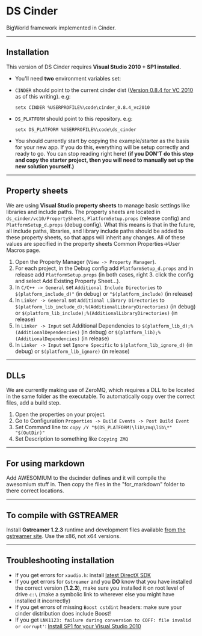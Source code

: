 DS Cinder
=========
BigWorld framework implemented in Cinder.

----------

Installation
------------
This version of DS Cinder requires **Visual Studio 2010 + SP1 installed.**

 -  You'll need **two** environment variables set:
   - `CINDER` should point to the current cinder dist ([Version 0.8.4 for VC 2010](http://libcinder.org/releases/cinder_0.8.4_vc2010.zip) as of this writing). e.g:

     ```Batchfile
     setx CINDER %USERPROFILE%\code\cinder_0.8.4_vc2010
     ```

   - `DS_PLATFORM` should point to this repository. e.g:

     ```Batchfile
     setx DS_PLATFORM %USERPROFILE%\code\ds_cinder
     ```

 -  You should currently start by copying the example/starter as the basis for your new app.  If you do this, everything will be setup correctly and ready to go.  You can stop reading right here! **(if you DON'T do this step and copy the starter project, then you will need to manually set up the new solution yourself.)**


----------

 
Property sheets
---------------

We are using **Visual Studio property sheets** to manage basic settings like libraries and include paths. The property sheets are located in `ds_cinder/vc10/PropertySheets`, `PlatformSetup.props` (release config) and `PlatformSetup_d.props` (debug config).  What this means is that in the future, all include paths, libraries, and library include paths should be added to these property sheets, so that apps will inherit any changes.  All of these values are specified in the property sheets Common Properties->User Macros page.

 1. Open the Property Manager (`View -> Property Manager`).
 2. For each project, in the Debug config add `PlatformSetup_d.props` and in release add `PlatformSetup.props` (in both cases, right  3. click the config and select Add Existing Property Sheet...).
 4. In `C/C++ -> General` set `Additional Include Directories` to `$(platform_include_d)"` (in debug) or `"$(platform_include)` (in release)
 5. In `Linker -> General` set `Additional Library Directories` to `$(platform_lib_include_d);%(AdditionalLibraryDirectories)` (in debug) or `$(platform_lib_include);%(AdditionalLibraryDirectories)` (in release)
 6. In `Linker -> Input` set Additional Dependencies to `$(platform_lib_d);%(AdditionalDependencies)` (in debug) or `$(platform_lib);%(AdditionalDependencies)` (in release)
 7. In `Linker -> Input` set `Ignore Specific` to `$(platform_lib_ignore_d)` (in debug) or `$(platform_lib_ignore)` (in release)


----------

DLLs
----

We are currently making use of ZeroMQ, which requires a DLL to be located in the same folder as the executable.  To automatically copy over the correct files, add a build step.

 1. Open the properties on your project.
 2. Go to Configuration `Properties -> Build Events -> Post Build Event`
 3. Set Command line to: `copy /Y "$(DS_PLATFORM)\lib\zmq\lib\*" "$(OutDir)"`
 4. Set Description to something like `Copying ZMQ`


----------


For using markdown
------------------

Add AWESOMIUM to the dscinder defines and it will compile the awesomium stuff in. Then copy the files in the "for_markdown" folder to there correct locations.


----------


To compile with GSTREAMER
-------------------------

Install **Gstreamer 1.2.3** runtime and development files available [from the gstreamer site][1]. Use the x86, not x64 versions.


----------


Troubleshooting installation
--------------------------------

 - If you get errors for `xaudio.h`: install [latest DirectX SDK][2]
 - If you get errors for `Gstreamer` and you **DO** know that you have installed the correct version (**1.2.3**), make sure you installed it on root level of drive `c:\` (make a symbolic link to wherever else you might have installed it incorrectly)
 - If you get errors of missing `Boost cstdint` headers: make sure your cinder distribution does include Boost!
 - If you get `LNK1123: failure during conversion to COFF: file invalid or corrupt'`: [Install SP1 for your Visual Studio 2010][3]


  [1]: http://gstreamer.freedesktop.org/data/pkg/windows/
  [2]: http://lmgtfy.com/?q=directx%20sdk%20download
  [3]: http://stackoverflow.com/a/10890428/1055628
